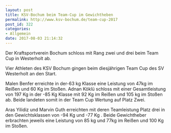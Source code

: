 ```yaml
---
layout: post
title: KSV-Bochum beim Team-Cup im Gewichtheben
permalink: http://www.ksv-bochum.de/team-cup-2017
post_id: 322
categories: 
- Allgemein
date: 2017-08-03 21:14:32
---
```


Der Kraftsportverein Bochum schloss mit Rang zwei und drei beim Team Cup in Westerholt
ab.

Vier Athleten des KSV Bochum gingen beim diesjährigen Team Cup des SV Westerholt an den Start.

Malen Benfer erreichte in der-63 kg Klasse eine Leistung von 47kg im Reißen und 60 Kg im Stoßen. Adnan Köklü schloss mit einer Gesamtleistung von 197 Kg in der -85 Kg Klasse mit 92 Kg im Reißen und 105 kg im Stoßen ab. Beide landeten somit in der Team Cup Wertung auf Platz Zwei.

Aras Yilidiz und Marvin Guth erreichten mit deren Teamleistung Platz drei in den Gewichtsklassen von -94 Kg und -77 Kg . Beide Gewichtheber erbrachten jeweils eine Leistung von 85 kg und 77kg im Reißen und 100 Kg im Stoßen.